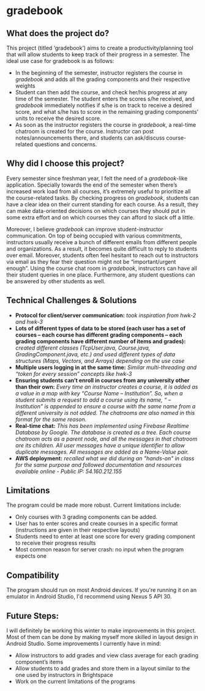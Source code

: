 # gradebook

## What does the project do?
This project (titled ‘gradebook’) aims to create a productivity/planning tool that will allow students to keep track of their progress in a semester. The ideal use case for gradebook is as follows:
* In the beginning of the semester, instructor registers the course in *gradebook* and adds all the grading components and their respective weights
*	Student can then add the course, and check her/his progress at any time of the semester. The student enters the scores s/he received, and *gradebook* immediately notifies if s/he is on track to receive a desired score, and what s/he has to score in the remaining grading components’ units to receive the desired score. 
*	As soon as the instructor registers the course in *gradebook*, a real-time chatroom is created for the course. Instructor can post notes/announcements there, and students can ask/discuss course-related questions and concerns. 

## Why did I choose this project?
Every semester since freshman year, I felt the need of a *gradebook*-like application. Specially towards the end of the semester when there’s increased work load from all courses, it’s extremely useful to prioritize all the course-related tasks. By checking progress on *gradebook*, students can have a clear idea on their current standing for each course. As a result, they can make data-oriented decisions on which courses they should put in some extra effort and on which courses they can afford to slack off a little. 

Moreover, I believe *gradebook* can improve student-instructor communication. On top of being occupied with various commitments, instructors usually receive a bunch of different emails from different people and organizations. As a result, it becomes quite difficult to reply to students over email. Moreover, students often feel hesitant to reach out to instructors via email as they fear their question might not be “important/urgent enough”. Using the course chat room in *gradebook*, instructors can have all their student queries in one place. Furthermore, any student questions can be answered by other students as well.

## Technical Challenges & Solutions
*	**Protocol for client/server communication:** *took inspiration from hwk-2 and hwk-3*
*	**Lots of different types of data to be stored (each user has a set of courses – each course has different grading components – each grading components have different number of items and grades):** *created different classes (TcpUser.java, Course.java, GradingComponent.java, etc.) and used different types of data structures (Maps, Vectors, and Arrays) depending on the use case*
*	**Multiple users logging in at the same time:** *Similar multi-threading and “token for every session” concepts like hwk-3*
*	**Ensuring students can’t enroll in courses from any university other than their own:** *Every time an instructor creates a course, it is added as a value in a map with key “Course Name – Institution”. So, when a student submits a request to add a course using its name, “ – Institution” is appended to ensure a course with the same name from a different university is not added. The chatrooms are also named in this format for the same reason.*
*	**Real-time chat:** *This has been implemented using Firebase Realtime Database by Google. The database is created as a tree. Each course chatroom acts as a parent node, and all the messages in that chatroom are its children. All user messages have a unique identifier to allow duplicate messages. All messages are added as a Name-Value pair.*
* **AWS deployment:** *recalled what we did during an "hands-on" in class for the same purpose and followed documentation and resources available online - Public IP: 54.160.212.155* 

## Limitations
The program could be made more robust. Current limitations include:
*	Only courses with 3 grading components can be added.
*	User has to enter scores and create courses in a specific format (instructions are given in their respective layouts)
* Students need to enter at least one score for every grading component to receive their progress results 
* Most common reason for server crash: no input when the program expects one

## Compatibility
The program should run on most Android devices. If you're running it on an emulator in Android Studio, I'd recommend using Nexus 5 API 30. 

## Future Steps:
I will definitely be working this winter to make improvements in this project. Most of them can be done by making myself more skilled in layout design in Android Studio.  Some improvements I currently have in mind:
*	Allow instructors to add grades and view class average for each grading component’s items
*	Allow students to add grades and store them in a layout similar to the one used by instructors in Brightspace
*	Work on the current limitations of the programs
